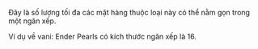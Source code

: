 Đây là số lượng tối đa các mặt hàng thuộc loại này có thể nằm gọn trong một ngăn xếp.

Ví dụ về vani: Ender Pearls có kích thước ngăn xếp là 16.
